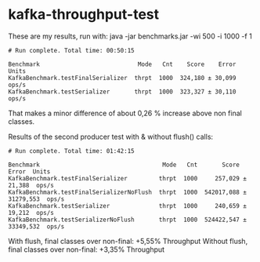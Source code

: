 # kafka-throughput-test

These are my results, run with: java -jar benchmarks.jar -wi 500 -i 1000 -f 1
```
# Run complete. Total time: 00:50:15

Benchmark                            Mode   Cnt    Score    Error  Units
KafkaBenchmark.testFinalSerializer  thrpt  1000  324,180 ± 30,099  ops/s
KafkaBenchmark.testSerializer       thrpt  1000  323,327 ± 30,110  ops/s
```
That makes a minor difference of about 0,26 % increase above non final classes.

Results of the second producer test with & without flush() calls:

```
# Run complete. Total time: 01:42:15

Benchmark                                   Mode   Cnt       Score       Error  Units
KafkaBenchmark.testFinalSerializer         thrpt  1000     257,029 ±    21,388  ops/s
KafkaBenchmark.testFinalSerializerNoFlush  thrpt  1000  542017,088 ± 31279,553  ops/s
KafkaBenchmark.testSerializer              thrpt  1000     240,659 ±    19,212  ops/s
KafkaBenchmark.testSerializerNoFlush       thrpt  1000  524422,547 ± 33349,532  ops/s
```

With flush, final classes over non-final: +5,55% Throughput
Without flush, final classes over non-final: +3,35% Throughput
